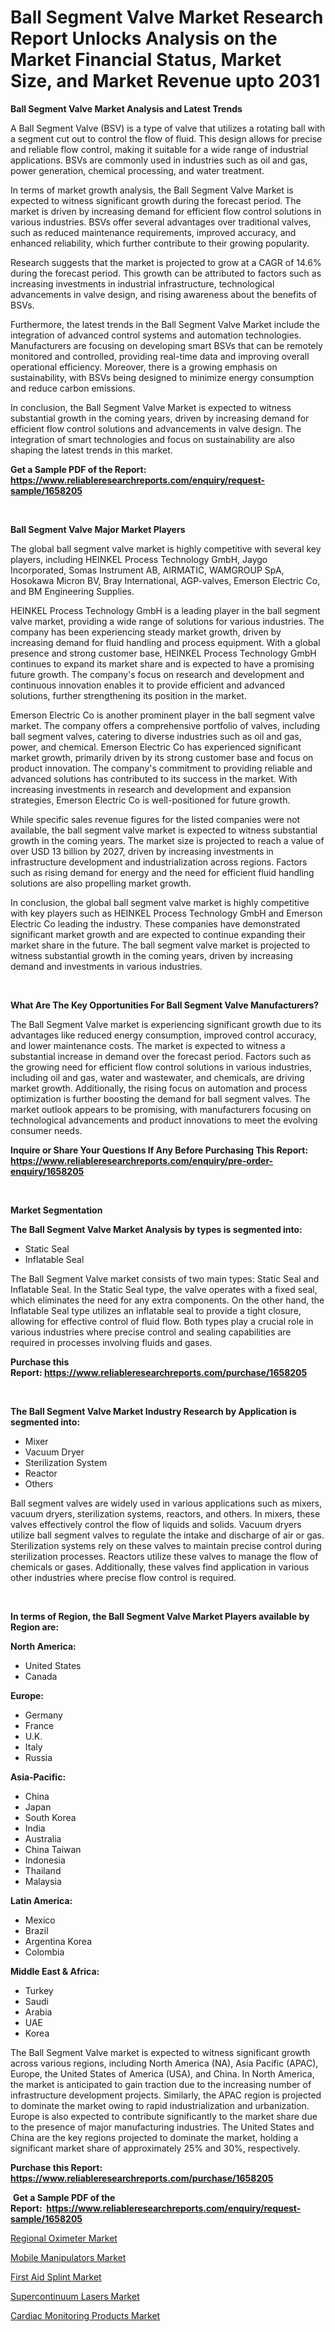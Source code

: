 <p><h1>Ball Segment Valve Market Research Report Unlocks Analysis on the Market Financial Status, Market Size, and Market Revenue upto 2031</h1></p><p><strong>Ball Segment Valve Market Analysis and Latest Trends</strong></p>
<p><p>A Ball Segment Valve (BSV) is a type of valve that utilizes a rotating ball with a segment cut out to control the flow of fluid. This design allows for precise and reliable flow control, making it suitable for a wide range of industrial applications. BSVs are commonly used in industries such as oil and gas, power generation, chemical processing, and water treatment.</p><p>In terms of market growth analysis, the Ball Segment Valve Market is expected to witness significant growth during the forecast period. The market is driven by increasing demand for efficient flow control solutions in various industries. BSVs offer several advantages over traditional valves, such as reduced maintenance requirements, improved accuracy, and enhanced reliability, which further contribute to their growing popularity.</p><p>Research suggests that the market is projected to grow at a CAGR of 14.6% during the forecast period. This growth can be attributed to factors such as increasing investments in industrial infrastructure, technological advancements in valve design, and rising awareness about the benefits of BSVs.</p><p>Furthermore, the latest trends in the Ball Segment Valve Market include the integration of advanced control systems and automation technologies. Manufacturers are focusing on developing smart BSVs that can be remotely monitored and controlled, providing real-time data and improving overall operational efficiency. Moreover, there is a growing emphasis on sustainability, with BSVs being designed to minimize energy consumption and reduce carbon emissions.</p><p>In conclusion, the Ball Segment Valve Market is expected to witness substantial growth in the coming years, driven by increasing demand for efficient flow control solutions and advancements in valve design. The integration of smart technologies and focus on sustainability are also shaping the latest trends in this market.</p></p>
<p><strong>Get a Sample PDF of the Report:&nbsp; <a href="https://www.reliableresearchreports.com/enquiry/request-sample/1658205">https://www.reliableresearchreports.com/enquiry/request-sample/1658205</a></strong></p>
<p>&nbsp;</p>
<p><strong>Ball Segment Valve Major Market Players</strong></p>
<p><p>The global ball segment valve market is highly competitive with several key players, including HEINKEL Process Technology GmbH, Jaygo Incorporated, Somas Instrument AB, AIRMATIC, WAMGROUP SpA, Hosokawa Micron BV, Bray International, AGP-valves, Emerson Electric Co, and BM Engineering Supplies.</p><p>HEINKEL Process Technology GmbH is a leading player in the ball segment valve market, providing a wide range of solutions for various industries. The company has been experiencing steady market growth, driven by increasing demand for fluid handling and process equipment. With a global presence and strong customer base, HEINKEL Process Technology GmbH continues to expand its market share and is expected to have a promising future growth. The company's focus on research and development and continuous innovation enables it to provide efficient and advanced solutions, further strengthening its position in the market.</p><p>Emerson Electric Co is another prominent player in the ball segment valve market. The company offers a comprehensive portfolio of valves, including ball segment valves, catering to diverse industries such as oil and gas, power, and chemical. Emerson Electric Co has experienced significant market growth, primarily driven by its strong customer base and focus on product innovation. The company's commitment to providing reliable and advanced solutions has contributed to its success in the market. With increasing investments in research and development and expansion strategies, Emerson Electric Co is well-positioned for future growth.</p><p>While specific sales revenue figures for the listed companies were not available, the ball segment valve market is expected to witness substantial growth in the coming years. The market size is projected to reach a value of over USD 13 billion by 2027, driven by increasing investments in infrastructure development and industrialization across regions. Factors such as rising demand for energy and the need for efficient fluid handling solutions are also propelling market growth.</p><p>In conclusion, the global ball segment valve market is highly competitive with key players such as HEINKEL Process Technology GmbH and Emerson Electric Co leading the industry. These companies have demonstrated significant market growth and are expected to continue expanding their market share in the future. The ball segment valve market is projected to witness substantial growth in the coming years, driven by increasing demand and investments in various industries.</p></p>
<p>&nbsp;</p>
<p><strong>What Are The Key Opportunities For Ball Segment Valve Manufacturers?</strong></p>
<p><p>The Ball Segment Valve market is experiencing significant growth due to its advantages like reduced energy consumption, improved control accuracy, and lower maintenance costs. The market is expected to witness a substantial increase in demand over the forecast period. Factors such as the growing need for efficient flow control solutions in various industries, including oil and gas, water and wastewater, and chemicals, are driving market growth. Additionally, the rising focus on automation and process optimization is further boosting the demand for ball segment valves. The market outlook appears to be promising, with manufacturers focusing on technological advancements and product innovations to meet the evolving consumer needs.</p></p>
<p><strong>Inquire or Share Your Questions If Any Before Purchasing This Report: <a href="https://www.reliableresearchreports.com/enquiry/pre-order-enquiry/1658205">https://www.reliableresearchreports.com/enquiry/pre-order-enquiry/1658205</a></strong></p>
<p>&nbsp;</p>
<p><strong>Market Segmentation</strong></p>
<p><strong>The Ball Segment Valve Market Analysis by types is segmented into:</strong></p>
<p><ul><li>Static Seal</li><li>Inflatable Seal</li></ul></p>
<p><p>The Ball Segment Valve market consists of two main types: Static Seal and Inflatable Seal. In the Static Seal type, the valve operates with a fixed seal, which eliminates the need for any extra components. On the other hand, the Inflatable Seal type utilizes an inflatable seal to provide a tight closure, allowing for effective control of fluid flow. Both types play a crucial role in various industries where precise control and sealing capabilities are required in processes involving fluids and gases.</p></p>
<p><strong>Purchase this Report:&nbsp;<a href="https://www.reliableresearchreports.com/purchase/1658205">https://www.reliableresearchreports.com/purchase/1658205</a></strong></p>
<p>&nbsp;</p>
<p><strong>The Ball Segment Valve Market Industry Research by Application is segmented into:</strong></p>
<p><ul><li>Mixer</li><li>Vacuum Dryer</li><li>Sterilization System</li><li>Reactor</li><li>Others</li></ul></p>
<p><p>Ball segment valves are widely used in various applications such as mixers, vacuum dryers, sterilization systems, reactors, and others. In mixers, these valves effectively control the flow of liquids and solids. Vacuum dryers utilize ball segment valves to regulate the intake and discharge of air or gas. Sterilization systems rely on these valves to maintain precise control during sterilization processes. Reactors utilize these valves to manage the flow of chemicals or gases. Additionally, these valves find application in various other industries where precise flow control is required.</p></p>
<p>&nbsp;</p>
<p><strong>In terms of Region, the Ball Segment Valve Market Players available by Region are:</strong></p>
<p>
    <p> <strong> North America: </strong>
        <ul>
            <li>United States</li>
            <li>Canada</li>
        </ul>
        </p> 
    <p> <strong> Europe: </strong>
        <ul>
            <li>Germany</li>
            <li>France</li>
            <li>U.K.</li>
            <li>Italy</li>
            <li>Russia</li>
        </ul>
        </p> 
    <p> <strong> Asia-Pacific: </strong>
        <ul>
            <li>China</li>
            <li>Japan</li>
            <li>South Korea</li>
            <li>India</li>
            <li>Australia</li>
            <li>China Taiwan</li>
            <li>Indonesia</li>
            <li>Thailand</li>
            <li>Malaysia</li>
        </ul>
        </p> 
    <p> <strong> Latin America: </strong>
        <ul>
            <li>Mexico</li>
            <li>Brazil</li>
            <li>Argentina Korea</li>
            <li>Colombia</li>
        </ul>
        </p> 
    <p> <strong> Middle East & Africa: </strong>
        <ul>
            <li>Turkey</li>
            <li>Saudi</li>
            <li>Arabia</li>
            <li>UAE</li>
            <li>Korea</li>
        </ul>
    </p>
    </p>
<p><p>The Ball Segment Valve market is expected to witness significant growth across various regions, including North America (NA), Asia Pacific (APAC), Europe, the United States of America (USA), and China. In North America, the market is anticipated to gain traction due to the increasing number of infrastructure development projects. Similarly, the APAC region is projected to dominate the market owing to rapid industrialization and urbanization. Europe is also expected to contribute significantly to the market share due to the presence of major manufacturing industries. The United States and China are the key regions projected to dominate the market, holding a significant market share of approximately 25% and 30%, respectively.</p></p>
<p><strong>Purchase this Report: <a href="https://www.reliableresearchreports.com/purchase/1658205">https://www.reliableresearchreports.com/purchase/1658205</a></strong></p>
<p>&nbsp;<strong>Get a Sample PDF of the Report:&nbsp;&nbsp;<a href="https://www.reliableresearchreports.com/enquiry/request-sample/1658205">https://www.reliableresearchreports.com/enquiry/request-sample/1658205</a></strong></p>
<p><strong></strong></p>
<p><p><a href="https://medium.com/@dorinaprifti56/regional-oximeter-market-size-market-outlook-and-market-forecast-2023-to-2030-f7ff65c65dbe">Regional Oximeter Market</a></p><p><a href="https://github.com/kipkeeva/Market-Research-Report-List-2/blob/main/mobile-manipulators-market.md">Mobile Manipulators Market</a></p><p><a href="https://medium.com/@dorinaprifti56/first-aid-splint-market-the-key-to-successful-business-strategy-forecast-till-2030-327f2b6002a4">First Aid Splint Market</a></p><p><a href="https://github.com/provorikovar/Market-Research-Report-List-2/blob/main/supercontinuum-lasers-market.md">Supercontinuum Lasers Market</a></p><p><a href="https://medium.com/@dorinaprifti56/cardiac-monitoring-products-market-competitive-analysis-market-trends-and-forecast-to-2030-9d9a0241508c">Cardiac Monitoring Products Market</a></p></p>